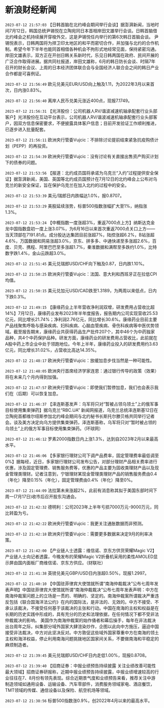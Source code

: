 # 新浪财经新闻
`2023-07-12 21:57:03` 【日韩首脑在北约峰会期间举行会谈】据澎湃新闻，当地时间7月12日，韩国总统尹锡悦在立陶宛同日本首相岸田文雄举行会谈。日韩首脑借北约峰会之机持续展开穿梭外交，这是尹锡悦任内举行的第6次韩日首脑会谈。 尹锡悦表示，日韩两国将为捍卫印太地区的和平而密切合作，并加强与北约的合作机制。希望今年下半年也能同首相借各种机会不拘形式地经常见面，保持紧密沟通。 岸田文雄表示，双方正在开创日韩关系新时代，乐见日韩两国在政府、民间开展的广泛合作取得进展。据共同社报道，岸田文雄称，6月的韩日防长会谈、时隔7年召开的财长会议、上周的日本经济团体联合会与全国经济人联合会之间的韩日产业合作都是可喜例证。

`2023-07-12 21:56:49` 欧元兑美元EUR/USD向上触及1.11，为2022年3月以来首次，日内涨0.83%。

`2023-07-12 21:56:40` 离岸人民币兑美元涨近400点，现报7.1749。

`2023-07-12 21:56:31`   【光洋股份：公司机器人RV/谐波减速机轴承配套行业头部客户】光洋股份在互动平台表示，公司机器人RV/谐波减速机轴承配套行业头部客户，因双方信息保密要求，不便披露具体客户信息；目前开发验证工作顺利推进，已逐步进入批量配套。

`2023-07-12 21:56:11` 欧洲央行管委Vujcic：不排除讨论提前结束紧急抗疫购债计划（PEPP）的再投资。

`2023-07-12 21:54:39` 欧洲央行管委Vujcic：没有讨论有关直接出售资产购买计划下的债券的问题。

`2023-07-12 21:53:56` 【报道：北约成员国将承诺为乌克兰“入约”过程提供安全保证】据澎湃新闻，美国、英国等北约成员国预计在7月12日的北约峰会上公布对乌克兰的新安全保证，旨在保护乌克兰在加入北约的过程中的安全。

`2023-07-12 21:53:39` 美元/瑞郎日内跌幅达1.0%，报0.8707。

`2023-07-12 21:53:29` 美股延续涨势，标普500指数涨幅扩大至1%，纳指涨1.3%。

`2023-07-12 21:53:24` 【中概指数一度涨超3%，重返7000点上方】纳斯达克金龙中国指数盘初一度上涨3.07%，为6月16日以来首次重返7000点关口上方——当天顶部在7191.81点。成分股达达集团目前涨超7%，陆控涨超6.2%，B站涨超4.6%，万国数据和网易涨超3.0%，京东、拼多多、中通快递至多涨超2.6%，百度、贝壳、携程、阿里巴巴至多涨超1.7%，秦淮数据和满帮至多跌约1.0%，比特数字跌1.4%，金山云跌超3.0%。

`2023-07-12 21:51:45` 美元兑瑞郎USD/CHF向下触及0.87，日内跌1.10%。

`2023-07-12 21:50:25` 欧洲央行管委Vujcic：法国、意大利和西班牙正在拉低CPI均值。

`2023-07-12 21:50:15` 美元兑加元USD/CAD跌至1.3189，为两周以来低点，日内下跌0.3%。

`2023-07-12 21:49:15` 【康缘药业上半年营收净利润双增，研发费用占营收比超14%】7月12日，康缘药业发布2023年半年度报告，报告期内公司实现营收25.53亿元，同比增长21.74%；净利润2.76亿元，同比增长30.6%。康缘药业目前主要产品线聚焦呼吸与感染疾病、妇科疾病、心脑血管疾病、骨伤科疾病等中医优势领域。截至报告期末，康缘药业共获得药品生产批件207个，其中46个为中药独家品种，共4个中药保护品种。研发方面，康缘药业的研发费用占营收比，此前就在A股中药上市企业中处于领跑地位。今年上半年，康缘药业投入的研发费用约3.63亿元，同比增长31.02%，占营收比高达14.35%。

`2023-07-12 21:48:17` 欧洲央行管委Vujcic：放缓加息步伐当然是一种可能性。

`2023-07-12 21:48:05` 欧洲央行首席经济学家连恩：通过银行传导的政策（效果）将在未来几个月内得到加强。

`2023-07-12 21:47:57` 欧洲央行管委Vujcic：即使我们暂停加息，我们也会表示我们在（后期）可以恢复加息。

`2023-07-12 21:46:37` 【泽连斯基发声：乌军将只对“暂被占领乌领土”上的俄军事目标使用集束弹药】据乌克兰“RBC.UA” 新闻网报道，乌克兰总统泽连斯基12日在立陶宛首都维尔纽斯参加北约峰会期间与北约秘书长斯托尔滕贝格共同举行记者会。谈及美方决定向乌方提供集束弹药，泽连斯基称，乌军将只对“暂时被占领的乌领土”上的俄方军事目标使用集束弹药。（环球网）

`2023-07-12 21:46:12` 罗素2000指数日内上涨1.3%，达到自2023年2月以来最高水平。

`2023-07-12 21:46:06` 【多家银行理财公司下调产品费率，固定管理费率最低调至0%】据每经，近日，多家银行理财公司发布公告，对部分理财产品相关费率进行优惠，涉及固定管理费、销售服务费等，优惠的产品主要为固收类理财产品以及现金管理类理财。记者注意到，宁银理财某现金管理类理财产品的销售服务费由0.4（年化）降至0.15%（年化），固定管理费由0.4%（年化）降至0%。

`2023-07-12 21:44:09` 法拉第未来涨超2%，此前有消息称其拟于美国东部时间下周一(7月17日)收市后召开股东沟通会。

`2023-07-12 21:42:32` 德明利：公司2023年上半年亏损7000万元-9000万元，同比转盈为亏。

`2023-07-12 21:42:22` 欧洲央行管委Vujcic：我更关注通胀数据而非预测。

`2023-07-12 21:42:18` 欧洲央行管委Vujcic：需要更多数据来决定9月的利率决策。

`2023-07-12 21:42:00`   【产业链人士透露：维信诺、京东方供货荣耀Magic V2】产业链人士向记者透露，今晚发布的荣耀Magic V2折叠机采用的柔性AMOLED显示屏由国内面板厂商维信诺、京东方供应。（财联社）

`2023-07-12 21:41:38` 英镑兑美元GBP/USD日内涨超0.50%，现报1.2997。

`2023-07-12 21:40:10` 【中国驻菲律宾大使馆就所谓“南海仲裁裁决”公布七周年发表声明】中国驻菲律宾大使馆就所谓“南海仲裁裁决”公布七周年发表声明：中方在南海仲裁案问题上的立场是一贯的、明确的、坚定的。南海仲裁案所谓裁决严重违反包括《联合国海洋法公约》在内的国际法，是非法的、无效的。中方不接受、不承认该裁决，不接受任何基于该裁决的主张和行动。中国在南海的主权和权益是在长期的历史实践中形成的，具有充分的历史和法理依据，在任何情况下都不受非法仲裁裁决的影响。 美国作为南海仲裁案的始作俑者和幕后操手，每年在非法裁决出台周年之际，纠集部分域外国家大肆渲染炒作，企图以此向中方施压，逼迫中国接受非法裁决，中方对此坚决反对。中方敦促这些域外国家尊重中方在南海的领土主权和海洋权益，停止利用南海问题挑拨地区国家间关系，不要做南海和平稳定的麻烦制造者。

`2023-07-12 21:39:45` 美元兑瑞郎USD/CHF日内走低1.00%，现报0.8708。

`2023-07-12 21:39:40` 【招商证券：中报业绩预告持续披露 关注业绩改善可能性最大领域】招商证券研报称，近期中报业绩预告持续披露，中报业绩增速较高的行业往往在7、8月份有领先表现。综合近期景气度和业绩预告来看，推荐关注中游制造领域如通用设备、运输设备、汽车零部件，消费服务领域家电、酒店餐饮，TMT领域的传媒、通信设备以及保险、航空机场等领域。

`2023-07-12 21:38:56` 标普500指数涨0.9%，创2022年4月以来的最高水平。


